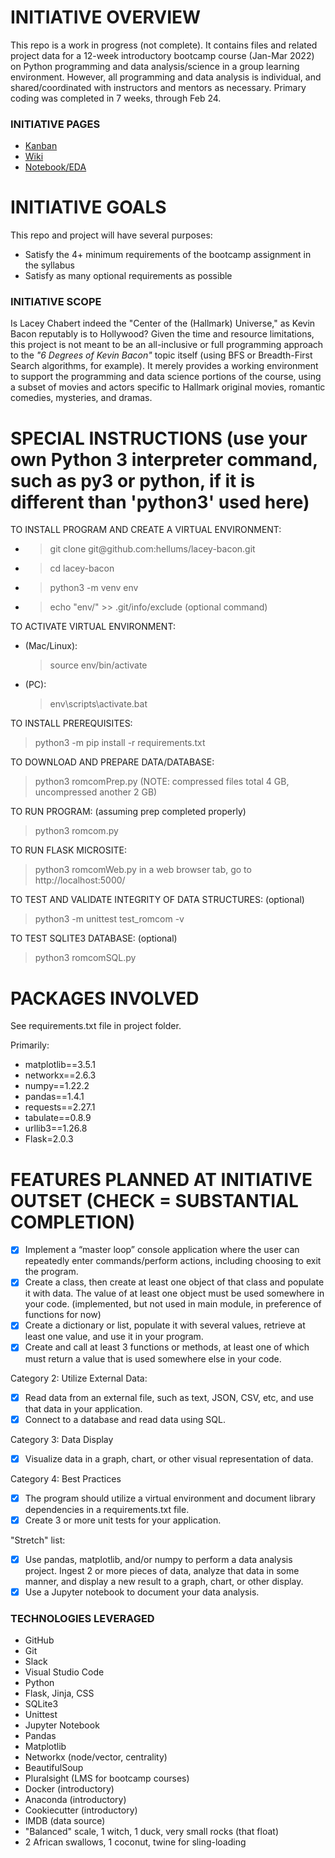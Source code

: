 # INITIATIVE OVERVIEW
This repo is a work in progress (not complete). It contains files and related project data for a 12-week introductory bootcamp course (Jan-Mar 2022) on Python programming and data analysis/science in a group learning environment. However, all programming and data analysis is individual, and shared/coordinated with instructors and mentors as necessary. Primary coding was completed in 7 weeks, through Feb 24.

### INITIATIVE PAGES
- [Kanban](https://github.com/hellums/hallmarkish/projects/1)
- [Wiki](https://github.com/hellums/hallmarkish/wiki/1.-Data-Analytics-Course-Project)
- [Notebook/EDA](https://github.com/hellums/lacey-bacon/blob/root/romcom.pdf)

# INITIATIVE GOALS
This repo and project will have several purposes:
- Satisfy the 4+ minimum requirements of the bootcamp assignment in the syllabus
- Satisfy as many optional requirements as possible

### INITIATIVE SCOPE
Is Lacey Chabert indeed the "Center of the (Hallmark) Universe," as Kevin Bacon reputably is to Hollywood? Given the time and resource limitations, this project is not meant to be an all-inclusive or full programming approach to the _"6 Degrees of Kevin Bacon"_ topic itself (using BFS or Breadth-First Search algorithms, for example). It merely provides a working environment to support the programming and data science portions of the course, using a subset of movies and actors specific to Hallmark original movies, romantic comedies, mysteries, and dramas.

# SPECIAL INSTRUCTIONS (use your own Python 3 interpreter command, such as py3 or python, if it is different than 'python3' used here) 

TO INSTALL PROGRAM AND CREATE A VIRTUAL ENVIRONMENT:
- >git clone <span>git@</span>github.com:hellums/lacey-bacon.git
- >cd lacey-bacon
- >python3 -m venv env
- >echo "env/" >> .git/info/exclude (optional command)

TO ACTIVATE VIRTUAL ENVIRONMENT:
- (Mac/Linux): 
  >source env/bin/activate
- (PC):
  >env\scripts\activate.bat

TO INSTALL PREREQUISITES:
>python3 -m pip install -r requirements.txt

TO DOWNLOAD AND PREPARE DATA/DATABASE:
>python3 romcomPrep.py (NOTE: compressed files total 4 GB, uncompressed another 2 GB)

TO RUN PROGRAM: (assuming prep completed properly)
>python3 romcom.py

TO RUN FLASK MICROSITE:
>python3 romcomWeb.py
>in a web browser tab, go to http://localhost:5000/

TO TEST AND VALIDATE INTEGRITY OF DATA STRUCTURES: (optional)
>python3 -m unittest test_romcom -v

TO TEST SQLITE3 DATABASE: (optional)
>python3 romcomSQL.py

# PACKAGES INVOLVED
See requirements.txt file in project folder. 

Primarily:
- matplotlib==3.5.1
- networkx==2.6.3
- numpy==1.22.2
- pandas==1.4.1
- requests==2.27.1
- tabulate==0.8.9
- urllib3==1.26.8
- Flask=2.0.3

# FEATURES PLANNED AT INITIATIVE OUTSET (CHECK = SUBSTANTIAL COMPLETION)

- [x] Implement a “master loop” console application where the user can repeatedly enter commands/perform actions, including choosing to exit the program.
- [x] Create a class, then create at least one object of that class and populate it with data. The value of at least one object must be used somewhere in your code. (implemented, but not used in main module, in preference of functions for now)
- [x] Create a dictionary or list, populate it with several values, retrieve at least one value, and use it in your program.
- [x] Create and call at least 3 functions or methods, at least one of which must return a value that is used somewhere else in your code.

Category 2: Utilize External Data:
- [x] Read data from an external file, such as text, JSON, CSV, etc, and use that data in your application.
- [x] Connect to a database and read data using SQL.

Category 3: Data Display
- [x] Visualize data in a graph, chart, or other visual representation of data.

Category 4: Best Practices
- [x] The program should utilize a virtual environment and document library dependencies in a requirements.txt file.
- [x] Create 3 or more unit tests for your application.

"Stretch" list:

- [x] Use pandas, matplotlib, and/or numpy to perform a data analysis project. Ingest 2 or more pieces of data, analyze that data in some manner, and display a new result to a graph, chart, or other display.
- [x] Use a Jupyter notebook to document your data analysis.

### TECHNOLOGIES LEVERAGED
- GitHub
- Git
- Slack
- Visual Studio Code
- Python
- Flask, Jinja, CSS
- SQLite3
- Unittest
- Jupyter Notebook
- Pandas
- Matplotlib 
- Networkx (node/vector, centrality)
- BeautifulSoup
- Pluralsight (LMS for bootcamp courses)
- Docker (introductory)
- Anaconda (introductory)
- Cookiecutter (introductory)
- IMDB (data source)
- "Balanced" scale, 1 witch, 1 duck, very small rocks (that float)
- 2 African swallows, 1 coconut, twine for sling-loading
